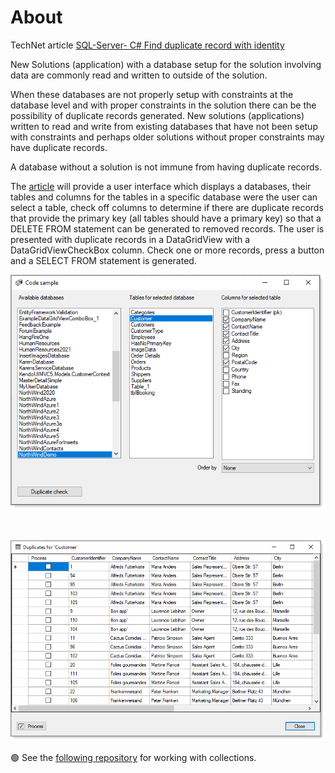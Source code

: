 # About

TechNet article [SQL-Server- C# Find duplicate record with identity](https://social.technet.microsoft.com/wiki/contents/articles/51628.sql-server-c-find-duplicate-record-with-identity.aspx) 

New Solutions (application) with a database setup for the solution involving data are commonly read and written to outside of the solution. 

When these databases are not properly setup with constraints at the database level and with proper constraints in the solution there can be the possibility of duplicate records generated. New solutions (applications) written to read and write from existing databases that have not been setup with constraints and perhaps older solutions without proper constraints may have duplicate records.

A database without a solution is not immune from having duplicate records.

The [article](https://social.technet.microsoft.com/wiki/contents/articles/51628.sql-server-c-find-duplicate-record-with-identity.aspx) will provide a user interface which displays a databases, their tables and columns for the tables  in a specific database were the user can select a table, check off columns to determine if there are duplicate records that provide the primary key (all tables should have a primary key) so that a DELETE FROM statement can be generated to removed records. The user is presented with duplicate records in a DataGridView with a DataGridViewCheckBox column. Check one or more records, press a button and a SELECT FROM statement is generated.

![img](assets/DuplicateScreenShot.png)

</br>

![img](assets/DuplicateScreenShot_Child.png)


:green_circle: See the [following repository](https://github.com/karenpayneoregon/WorkingWithCollections) for working with collections.